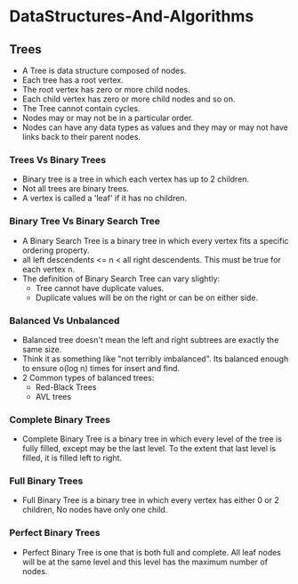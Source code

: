 # DataStructures-And-Algorithms

## Trees
- A Tree is data structure composed of nodes.
- Each tree has a root vertex.
- The root vertex has zero or more child nodes.
- Each child vertex has zero or more child nodes and so on.
- The Tree cannot contain cycles.
- Nodes may or may not be in a particular order.
- Nodes can have any data types as values and they may or may not have links back to their parent
 nodes.

### Trees Vs Binary Trees
- Binary tree is a tree in which each vertex has up to 2 children.
- Not all trees are binary trees.
- A vertex is called a 'leaf' if it has no children.

### Binary Tree Vs Binary Search Tree
- A Binary Search Tree is a binary tree in which every vertex fits a specific ordering property.
- all left descendents <= n < all right descendents. This must be true for each vertex n.
- The definition of Binary Search Tree can vary slightly:
    - Tree cannot have duplicate values.
    - Duplicate values will be on the right or can be on either side.

### Balanced Vs Unbalanced
- Balanced tree doesn't mean the left and right subtrees are exactly the same size.
- Think it as something like "not terribly imbalanced". Its balanced enough to ensure o(log n) 
times for insert and find.
- 2 Common types of balanced trees:
    - Red-Black Trees
    - AVL trees
    
### Complete Binary Trees
- Complete Binary Tree is a binary tree in which every level of the tree is fully filled, except 
may be the last level. To the extent that last level is filled, it is filled left to right.

### Full Binary Trees
- Full Binary Tree is a binary tree in which every vertex has either 0 or 2 children, No nodes have
 only one child.
 
### Perfect Binary Trees
- Perfect Binary Tree is one that is both full and complete. All leaf nodes will be at the same 
level and this level has the maximum number of nodes.